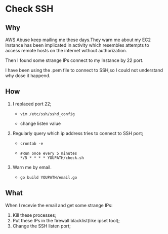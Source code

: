 # Check SSH

## Why

AWS Abuse keep mailing me these days.They warn me about my EC2 Instance has been implicated in activity which resembles attempts to access remote hosts on the internet without authorization.

Then I found some strange IPs connect to my Instance by 22 port.

I have been using the .pem file to connect to SSH,so I could not understand why dose it happend.

## How

1. I replaced port 22;

   * ```shell
     vim /etc/ssh/sshd_config
     ```

   * change listen value

2. Regularly query which ip address tries to connect to SSH port;

   * ```shell
     crontab -e
     ```

   * ```shell
     #Run once every 5 minutes
     */5 * * * * YOUPATH/check.sh
     ```

3. Warn me by email.

   * ```shell
     go build YOUPATH/email.go
     ```

## What

When I recevie the email and get some strange IPs:

1. Kill these processes;
2. Put these IPs in the firewall blacklist(like ipset tool);
3. Change the SSH listen port;